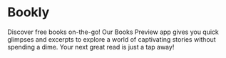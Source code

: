 # Bookly
Discover free books on-the-go! Our Books Preview app gives you quick glimpses and excerpts to explore a world of captivating stories without spending a dime. Your next great read is just a tap away!
